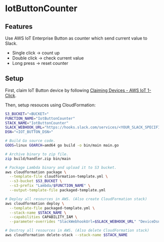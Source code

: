 # IotButtonCounter

## Features

Use AWS IoT Enterprise Button as counter which send current value to Slack.

- Single click -> count up
- Double click -> check current value
- Long press   -> reset counter


## Setup

First, claim IoT Button device by following [Claiming Devices - AWS IoT 1-Click](https://docs.aws.amazon.com/iot-1-click/latest/developerguide/1click-claiming.html).

Then, setup resouces using CloudFormation:

```sh
S3_BUCKET="<BUCKET>"
FUNCTION_NAME="IotButtonCounter"
STACK_NAME="IotButtonCounter"
SLACK_WEBHOOK_URL="https://hooks.slack.com/services/<YOUR_SLACK_SPECIFIC_TOKENS>"
DSN="<IOT_BUTTON_DSN>"

# Build Go source code.
GOOS=linux GOARCH=amd64 go build -o bin/main main.go

# Archive binary to zip file.
zip build/handler.zip bin/main

# Package Lambda binary and upload it to S3 bucket.
aws cloudformation package \
  --template-file cloudformation-template.yml \
  --s3-bucket $S3_BUCKET \
  --s3-prefix "Lambda/$FUNCTION_NAME" \
  --output-template-file packaged-template.yml

# Deploy all resources in AWS. (Also create CloudFormation stack)
aws cloudformation deploy \
  --template-file packaged-template.yml \
  --stack-name $STACK_NAME \
  --capabilities CAPABILITY_IAM \
  --parameter-overrides "SlackWebhookUrl=$SLACK_WEBHOOK_URL" "DeviceDsn=$DSN"

# Destroy all resources in AWS. (Also delete CloudFormation stack)
aws cloudformation delete-stack --stack-name $STACK_NAME
```

